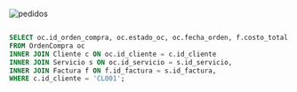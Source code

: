 
![pedidos](https://github.com/RenzoAr10/DBD-KomaqService/assets/144966624/b8a823bc-40d5-411e-99d7-ffeced3308bf)


```sql

SELECT oc.id_orden_compra, oc.estado_oc, oc.fecha_orden, f.costo_total
FROM OrdenCompra oc
INNER JOIN Cliente c ON oc.id_cliente = c.id_cliente
INNER JOIN Servicio s ON oc.id_servicio = s.id_servicio,
INNER JOIN Factura f ON f.id_factura = s.id_factura,
WHERE c.id_cliente = 'CL001';

```
